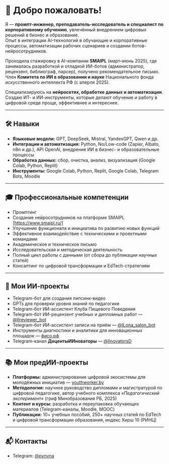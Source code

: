 # 👋 Добро пожаловать!

Я — **промпт-инженер, преподаватель-исследователь и специалист по корпоративному обучению**, увлечённый внедрением цифровых решений в бизнес и образование.  
Опыт в интеграции AI-технологий в обучающие и корпоративные процессы, автоматизации рабочих сценариев и создании ботов-нейросотрудников.

Проходила стажировку в AI-компании **SMAIPL** (март–июнь 2025), где занималась разработкой и отладкой ИИ-ботов (администратор, рецензент, библиограф, парсер), получено рекомендательное письмо.
Член **Комитета по ИИ в образовании и науке** Национального фонда искусственного интеллекта РФ (с аперля 2025).

Специализируюсь на **нейросетях, обработке данных и автоматизации**. Создаю ИТ- и ИИ-инструменты, которые делают обучение и работу в цифровой среде проще, эффективнее и интереснее.

---

## 🛠️ Навыки

- **Языковые модели:** GPT, DeepSeek, Mistral, YandexGPT, Qwen и др.  
- **Интеграции и автоматизация:** Python, No/Low-code (Zapier, Albato, n8n и др.), API OpenAI, внедрение ИИ в бизнес- и образовательные процессы  
- **Обработка данных:** сбор, очистка, анализ, визуализация (Google Colab, Python, Replit)  
- **Инструменты:** Google Colab, Python, Replit, Google Colab, Telegram Bots, Moodle  

---

## 🎓 Профессиональные компетенции

- Промптинг
- Создание нейросотрудников на платформе SMAIPL [https://www.smaipl.ru/]
- Улучшение функционала и инициатива по развитию новых функций  
- Эффективное взаимодействие с техническими и проектными командами 
- Академическое и техническое письмо  
- Исследовательская и методическая деятельность  
- Полный цикл работы с данными (от сбора до публикации научных статей)  
- Консалтинг по цифровой трансформации и EdTech-стратегиям  

---

## 🤖 Мои ИИ-проекты

- Telegram-бот для создания липсинк-видео  
- GPTs для проверки уровня знаний по педагогике  
- Telegram-бот ИИ-ассистент Клуба Пищевого Поведения  
- Telegram-бот ИИ-рецензент учебных и дипломных работ — [@IIreviewer_bot](https://t.me/IIreviewer_bot)  
- Telegram-бот ИИ-ассистент записи на приём — [@ILona_salon_bot](https://t.me/ILona_salon_bot)  
- Инструменты диагностики и аналитики для инновационных площадок — [фисо.рф](https://фисо.рф)  
- Telegram-канал **ДоцентыИИноваторы** — [@IInovatorsD](https://t.me/IInovatorsD)  

---

## 📚 Мои предИИ-проекты

- **Платформы:** администрирование цифровой экосистемы для молодёжных инициатив — [youthworker.by](https://youthworker.by/ru/)  
- **Методология:** научное руководство дипломами и магистратурой по цифровой педагогике, автор учебного комплекса *«Педагогический эксперимент»* (гриф Минобразования РБ, 2025)  
- **Контент и курсы:** разработка и переупаковка обучающих материалов (Telegram-каналы, Moodle, MOOC)  
- **Публикации:** 10+ учебных пособий, 250+ научных статей по EdTech и цифровой трансформации образования, индекс Хирш 10 (РИНЦ)

---

## 📬 Контакты

- Telegram: [@pvnvna](https://t.me/pvnvna)
